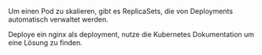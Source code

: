 Um einen Pod zu skalieren, gibt es ReplicaSets, die von Deployments automatisch verwaltet werden.

Deploye ein nginx als deployment, nutze die Kubernetes Dokumentation um eine Lösung zu finden.
